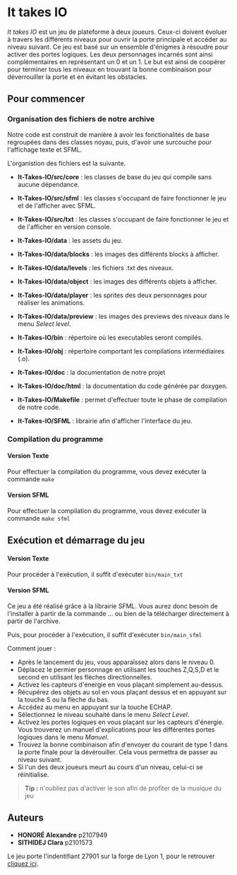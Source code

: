 
# It takes IO 

_It takes IO_ est un jeu de plateforme à deux joueurs. Ceux-ci doivent évoluer à travers les différents niveaux pour ouvrir la porte principale et accéder au niveau suivant. Ce jeu est basé sur un ensemble d'énigmes à résoudre pour activer des portes logiques. Les deux personnages incarnés sont ainsi complémentaires en représentant un 0 et un 1. Le but est ainsi de coopérer pour terminer tous les niveaux en trouvant la bonne combinaison pour déverrouiller la porte et en évitant les obstacles.

## Pour commencer

### Organisation des fichiers de notre archive

Notre code est construit de manière à avoir les fonctionalités de base regroupées dans des classes noyau, puis, d'avoir une surcouche pour l'affichage texte et SFML.

L'organistion des fichiers est la suivante.

- **It-Takes-IO/src/core** : les classes de base du jeu qui compile sans aucune dépendance.
- **It-Takes-IO/src/sfml** : les classes s'occupant de faire fonctionner le jeu et de l'afficher avec SFML.
- **It-Takes-IO/src/txt** : les classes s'occupant de faire fonctionner le jeu et de l'afficher en version console.

- **It-Takes-IO/data** : les assets du jeu.
- **It-Takes-IO/data/blocks** : les images des différents blocks à afficher.
- **It-Takes-IO/data/levels** : les fichiers .txt des niveaux.
- **It-Takes-IO/data/object** : les images des différents objets à afficher.
- **It-Takes-IO/data/player** : les sprites des deux personnages pour réaliser les animations.
- **It-Takes-IO/data/preview** : les images des previews des niveaux dans le menu _Select level_.

- **It-Takes-IO/bin** : répertoire où les executables seront compilés.

- **It-Takes-IO/obj** : répertoire comportant les compilations intermédiaires (.o).

- **It-Takes-IO/doc** : la documentation de notre projet 
- **It-Takes-IO/doc/html** : la documentation du code générée par doxygen.

- **It-Takes-IO/Makefile** : permet d'effectuer toute le phase de compilation de notre code.

- **It-Takes-IO/SFML** : librairie afin d'afficher l'interface du jeu.

### Compilation du programme

#### Version Texte 
Pour effectuer la compilation du programme, vous devez exécuter la commande `make`

#### Version SFML
Pour effectuer la compilation du programme, vous devez exécuter la commande `make sfml`

## Exécution et démarrage du jeu 

#### Version Texte 
Pour procéder à l'exécution, il suffit d'exécuter `bin/main_txt`

#### Version SFML
Ce jeu a été réalisé grâce à la librairie SFML. Vous aurez donc besoin de l'installer à partir de la commande ... ou bien de la télécharger directement à partir de l'archive.

Puis, pour procéder à l'exécution, il suffit d'exécuter `bin/main_sfml`

Comment jouer : 
- Après le lancement du jeu, vous apparaîssez alors dans le niveau 0.
- Déplacez le permier personnage en utilisant les touches Z,Q,S,D et le second en utilisant les flèches directionnelles.
- Activez les capteurs d'énergie en vous plaçant simplement au-dessus.
- Récupérez des objets au sol en vous plaçant dessus et en appuyant sur la touche S ou la flèche du bas. 
- Accédez au menu en appuyant sur la touche ECHAP.
- Sélectionnez le niveau souhaité dans le menu _Select Level_.
- Activez les portes logiques en vous plaçant sur les capteurs d'énergie. Vous trouverez un manuel d'explications pour les différentes portes logiques dans le menu _Manuel_. 
- Trouvez la bonne combinaison afin d'envoyer du courant de type 1 dans la porte finale pour la dévérouiller. Cela vous permettra de passer au niveau suivant.
- Si l'un des deux joueurs meurt au cours d'un niveau, celui-ci se réinitialise.

> **Tip :** n'oubliez pas d'activer le son afin de profiter de la musique du jeu

## Auteurs

* **HONORÉ Alexandre** p2107949
* **SITHIDEJ Clara** p2101573

Le jeu porte l'indentifiant 27901 sur la forge de Lyon 1, pour le retrouver [cliquez ici](https://forge.univ-lyon1.fr/p2107949/It-Takes-IO).






